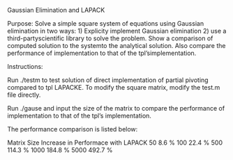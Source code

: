 

Gaussian Elimination and LAPACK


Purpose: 
Solve  a  simple  square  system  of  equations  using  Gaussian  elimination in two ways: 1) Explicity implement Gaussian elimination 2) use a third-partyscientific library to solve the problem. Show a comparison of computed solution to the systemto the analytical solution. Also compare the performance of implementation to that of the tpl’simplementation.


Instructions:

Run ./testm to test solution of direct implementation of partial pivoting compared to tpl LAPACKE. To modify the square matrix, modify the test.m file directly.    

Run ./gause and input the size of the matrix to compare the performance of implementation to that of the tpl’s implementation.


The performance comparison is listed below:
 

   Matrix Size      Increase in Performace with LAPACK
       50                         8.6 % 
      100                        22.4 %
      500                       114.3 %
     1000                       184.8 %
     5000                       492.7 %




